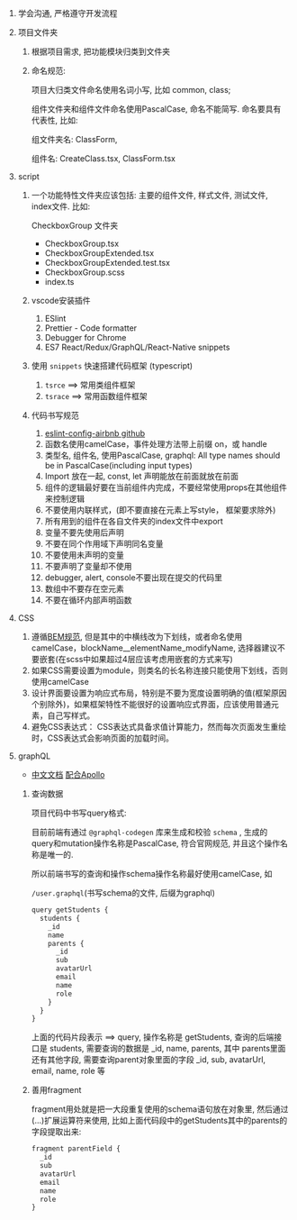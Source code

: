 1. 学会沟通, 严格遵守开发流程

2. 项目文件夹

   1. 根据项目需求, 把功能模块归类到文件夹

   2. 命名规范: 

      项目大归类文件命名使用名词小写, 比如 common, class;

      组件文件夹和组件文件命名使用PascalCase, 命名不能简写. 命名要具有代表性, 比如:

      组文件夹名: ClassForm, 

      组件名: CreateClass.tsx, ClassForm.tsx

3. script

   1. 一个功能特性文件夹应该包括: 主要的组件文件, 样式文件, 测试文件, index文件. 比如: 

      CheckboxGroup 文件夹

      - CheckboxGroup.tsx
      - CheckboxGroupExtended.tsx
      - CheckboxGroupExtended.test.tsx
      - CheckboxGroup.scss
      - index.ts

   2. vscode安装插件

      1. ESlint
      2. Prettier - Code formatter
      3. Debugger for Chrome
      4. ES7 React/Redux/GraphQL/React-Native snippets
      
   3. 使用 `snippets` 快速搭建代码框架 (typescript)

      1.  `tsrce` ==> 常用类组件框架
      2. `tsrace` ==> 常用函数组件框架

   4. 代码书写规范

      1. [eslint-config-airbnb github](https://github.com/lin-123/javascript)
      2. 函数名使用camelCase，事件处理方法带上前缀 on，或 handle
      3. 类型名, 组件名, 使用PascalCase, graphql: All type names should be in PascalCase(including input types)
      4. Import 放在一起, const, let 声明能放在前面就放在前面
      5. 组件的逻辑最好要在当前组件内完成，不要经常使用props在其他组件来控制逻辑
      6. 不要使用内联样式，(即不要直接在元素上写style， 框架要求除外)
      7. 所有用到的组件在各自文件夹的index文件中export
      8. 变量不要先使用后声明
      9. 不要在同个作用域下声明同名变量
      10. 不要使用未声明的变量
      11. 不要声明了变量却不使用
      12. debugger, alert,  console不要出现在提交的代码里
      13. 数组中不要存在空元素
      14. 不要在循环内部声明函数

4. CSS

   1. 遵循[BEM规范](https://en.bem.info/methodology/quick-start/#introduction), 但是其中的中横线改为下划线，或者命名使用camelCase，blockName__elementName_modifyName, 选择器建议不要嵌套(在scss中如果超过4层应该考虑用嵌套的方式来写)
   2. 如果CSS需要设置为module，则类名的长名称连接只能使用下划线，否则使用camelCase
   3. 设计界面要设置为响应式布局，特别是不要为宽度设置明确的值(框架原因个别除外)，如果框架特性不能很好的设置响应式界面，应该使用普通元素，自己写样式。
   4. 避免CSS表达式： CSS表达式具备求值计算能力，然而每次页面发生重绘时，CSS表达式会影响页面的加载时间。

5. graphQL

   - [中文文档](https://graphql.cn/learn/)	[配合Apollo](https://www.apollographql.com/docs/react/data/queries/)

   1. 查询数据

      项目代码中书写query格式: 

      目前前端有通过 `@graphql-codegen` 库来生成和校验 `schema` , 生成的query和mutation操作名称是PascalCase, 符合官网规范, 并且这个操作名称是唯一的.

      所以前端书写的查询和操作schema操作名称最好使用camelCase, 如 

      `/user.graphql`(书写schema的文件, 后缀为graphql)

      ```js
      query getStudents {
        students {
          _id
          name
          parents {
            _id
            sub
            avatarUrl
            email
            name
            role
          }
        }
      }
      ```

      上面的代码片段表示 ==> query, 操作名称是 getStudents, 查询的后端接口是 students, 需要查询的数据是 _id, name, parents, 其中 parents里面还有其他字段, 需要查询parent对象里面的字段 _id, sub, avatarUrl, email, name, role 等

   2. 善用fragment

      fragment用处就是把一大段重复使用的schema语句放在对象里, 然后通过(...)扩展运算符来使用, 比如上面代码段中的getStudents其中的parents的字段提取出来:

      ```js
      fragment parentField {
        _id
        sub
        avatarUrl
        email
        name
        role
      }
      ```

      


